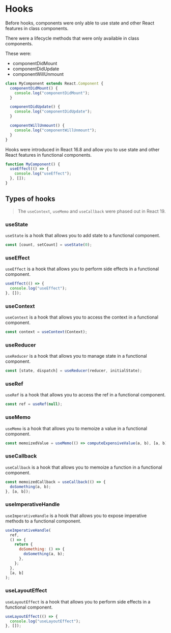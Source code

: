 # Hooks

Before hooks, components were only able to use state and other React features in class components.

There were a lifecycle methods that were only available in class components.

These were:

- componentDidMount
- componentDidUpdate
- componentWillUnmount

```js
class MyComponent extends React.Component {
  componentDidMount() {
    console.log("componentDidMount");
  }

  componentDidUpdate() {
    console.log("componentDidUpdate");
  }

  componentWillUnmount() {
    console.log("componentWillUnmount");
  }
}
```

Hooks were introduced in React 16.8 and allow you to use state and other React features in functional components.

```js
function MyComponent() {
  useEffect(() => {
    console.log("useEffect");
  }, []);
}
```

## Types of hooks

> The `useContext`, `useMemo` and `useCallback` were phased out in React 19.

### useState

`useState` is a hook that allows you to add state to a functional component.

```js
const [count, setCount] = useState(0);
```

### useEffect

`useEffect` is a hook that allows you to perform side effects in a functional component.

```js
useEffect(() => {
  console.log("useEffect");
}, []);
```

### useContext

`useContext` is a hook that allows you to access the context in a functional component.

```js
const context = useContext(Context);
```

### useReducer

`useReducer` is a hook that allows you to manage state in a functional component.

```js
const [state, dispatch] = useReducer(reducer, initialState);
```

### useRef

`useRef` is a hook that allows you to access the ref in a functional component.

```js
const ref = useRef(null);
```

### useMemo

`useMemo` is a hook that allows you to memoize a value in a functional component.

```js
const memoizedValue = useMemo(() => computeExpensiveValue(a, b), [a, b]);
```

### useCallback

`useCallback` is a hook that allows you to memoize a function in a functional component.

```js
const memoizedCallback = useCallback(() => {
  doSomething(a, b);
}, [a, b]);
```

### useImperativeHandle

`useImperativeHandle` is a hook that allows you to expose imperative methods to a functional component.

```js
useImperativeHandle(
  ref,
  () => {
    return {
      doSomething: () => {
        doSomething(a, b);
      },
    };
  },
  [a, b]
);
```

### useLayoutEffect

`useLayoutEffect` is a hook that allows you to perform side effects in a functional component.

```js
useLayoutEffect(() => {
  console.log("useLayoutEffect");
}, []);
```
